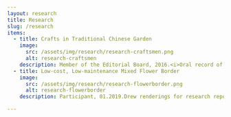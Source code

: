 ```yaml
---
layout: research
title: Research
slug: /research
items:
  - title: Crafts in Traditional Chinese Garden
    image:
      src: /assets/img/research/research-craftsmen.png
      alt: research-craftsmen
    description: Member of the Editorial Board, 2016.<i>Oral record of traditional architectural decoration craftsmen in Lingnan</i>, National Natural Science Foundation of China (NSFC): 51908227, published. I participated in the materials gathering, organizing, writing, and composing, which included field research and interviews for about one month.
  - title: Low-cost, Low-maintenance Mixed Flower Border
    image:
      src: /assets/img/research/research-flowerborder.png
      alt: research-flowerborder
    description: Participant, 01.2019.Drew renderings for research report named <i>Screening and Application of Low-cost, Low-maintenance Mixed Flower Border</i>. This research report has been accepted by the expert panel organized by the Shenzhen Institute of Urban Management Science.

---
```



<br />
<br />
